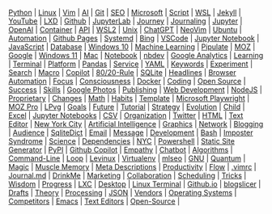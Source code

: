 
[Python](/python/) | [Linux](/linux/) | [Vim](/vim/) | [AI](/ai/) | 
[Git](/git/) | [SEO](/seo/) | [Microsoft](/microsoft/) | [Script](/script/) | 
[WSL](/wsl/) | [Jekyll](/jekyll/) | [YouTube](/youtube/) | [LXD](/lxd/) | 
[Github](/github/) | [JupyterLab](/jupyterlab/) | [Journey](/journey/) | [Journaling](/journaling/) | 
[Jupyter](/jupyter/) | [OpenAI](/openai/) | [Container](/container/) | [API](/api/) | 
[WSL2](/wsl2/) | [Unix](/unix/) | [ChatGPT](/chatgpt/) | [NeoVim](/neovim/) | 
[Ubuntu](/ubuntu/) | [Automation](/automation/) | [Github Pages](/github-pages/) | [Systemd](/systemd/) | 
[Bing](/bing/) | [VSCode](/vscode/) | [Jupyter Notebook](/jupyter-notebook/) | [JavaScript](/javascript/) | 
[Database](/database/) | [Windows 10](/windows-10/) | [Machine Learning](/machine-learning/) | [Pipulate](/pipulate/) | 
[MOZ](/moz/) | [Google](/google/) | [Windows 11](/windows-11/) | [Mac](/mac/) | 
[Notebook](/notebook/) | [nbdev](/nbdev/) | [Google Analytics](/google-analytics/) | [Learning](/learning/) | 
[Terminal](/terminal/) | [Platform](/platform/) | [Pandas](/panda/) | [Service](/service/) | 
[YAML](/yaml/) | [Keywords](/keywords/) | [Experiment](/experiment/) | [Search](/search/) | 
[Macro](/macro/) | [Copilot](/copilot/) | [80/20-Rule](/80-20-rule/) | [SQLite](/sqlite/) | 
[Headlines](/headline/) | [Browser Automation](/browser-automation/) | [Focus](/focus/) | [Consciousness](/consciousness/) | 
[Docker](/docker/) | [Coding](/coding/) | [Open Source](/open-source/) | [Success](/success/) | 
[Skills](/skill/) | [Google Photos](/google-photos/) | [Publishing](/publishing/) | [Web Development](/web-development/) | 
[NodeJS](/nodejs/) | [Proprietary](/proprietary/) | [Changes](/change/) | [Math](/math/) | 
[Habits](/habit/) | [Template](/template/) | [Microsoft Playwright](/microsoft-playwright/) | [MOZ Pro](/moz-pro/) | 
[LPvg](/lpvg/) | [Goals](/goal/) | [Future](/future/) | [Tutorial](/tutorial/) | 
[Strategy](/strategy/) | [Evolution](/evolution/) | [Child](/child/) | [Excel](/excel/) | 
[Jupyter Notebooks](/jupyter-notebooks/) | [CSV](/csv/) | [Organization](/organization/) | [Twitter](/twitter/) | 
[HTML](/html/) | [Text Editor](/text-editor/) | [New York City](/new-york-city/) | [Artificial Intelligence](/artificial-intelligence/) | 
[Graphics](/graphic/) | [Network](/network/) | [Blogging](/blogging/) | [Audience](/audience/) | 
[SqliteDict](/sqlitedict/) | [Email](/email/) | [Message](/message/) | [Development](/development/) | 
[Bash](/bash/) | [Imposter Syndrome](/imposter-syndrome/) | [Science](/science/) | [Dependencies](/dependency/) | 
[NYC](/nyc/) | [Powershell](/powershell/) | [Static Site Generator](/static-site-generator/) | [PyPI](/pypi/) | 
[Github Copilot](/github-copilot/) | [Empathy](/empathy/) | [Chatbot](/chatbot/) | [Algorithms](/algorithm/) | 
[Command-Line](/command-line/) | [Loop](/loop/) | [Levinux](/levinux/) | [Virtualenv](/virtualenv/) | 
[mlseo](/mlseo/) | [GNU](/gnu/) | [Quantum](/quantum/) | [Magic](/magic/) | 
[Muscle Memory](/muscle-memory/) | [Meta Descriptions](/meta-descriptions/) | [Productivity](/productivity/) | [Flow](/flow/) | 
[.vimrc](/vimrc/) | [Journal.md](/journal-md/) | [DrinkMe](/drinkme/) | [Marketing](/marketing/) | 
[Collaboration](/collaboration/) | [Scheduling](/scheduling/) | [Tricks](/trick/) | [Wisdom](/wisdom/) | 
[Progress](/progress/) | [LXC](/lxc/) | [Desktop](/desktop/) | [Linux Terminal](/linux-terminal/) | 
[Github.io](/github-io/) | [blogslicer](/blogslicer/) | [Drafts](/draft/) | [Theory](/theory/) | 
[Processing](/processing/) | [JSON](/json/) | [Vendors](/vendor/) | [Operating Systems](/operating-systems/) | 
[Competitors](/competitor/) | [Emacs](/emacs/) | [Text Editors](/text-editors/) | [Open-Source](/open-source/) | 